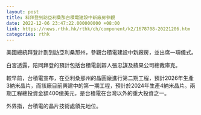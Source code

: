 ```yaml
---
layout: post
title: 料拜登到訪亞利桑那台積電建設中新廠房參觀
date: 2022-12-06 23:47:22.000000000 +08:00
link: https://news.rthk.hk/rthk/ch/component/k2/1678708-20221206.htm
categories: rthk
---
```


美國總統拜登計劃到訪亞利桑那州，參觀台積電建設中新廠房，並出席一項儀式。

白宮透露，陪同拜登的預計包括台積電創辧人張忠謀及蘋果公司總裁庫克。

較早前，台積電宣布，在亞利桑那州的晶圓廠進行第二期工程，預計2026年生產3納米晶片，而該廠目前興建中的第一期工程，預計於2024年生產4納米晶片。兩期工程總投資金額400億美元，是台積電在台灣以外的重大投資之一。

外界指，台積電的晶片技術處領先地位。
